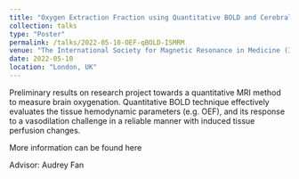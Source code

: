 ```yaml
---
title: "Oxygen Extraction Fraction using Quantitative BOLD and Cerebral Blood Flow during Vasodilation"
collection: talks
type: "Poster"
permalink: /talks/2022-05-10-OEF-qBOLD-ISMRM
venue: "The International Society for Magnetic Resonance in Medicine (ISMRM)"
date: 2022-05-10
location: "London, UK"
---
```


Preliminary results on research project towards a quantitative MRI method to measure brain oxygenation. Quantitative BOLD technique effectively evaluates the tissue hemodynamic parameters (e.g. OEF), and its response to a vasodilation challenge in a reliable manner with induced tissue perfusion changes. 

More information can be found here

Advisor: Audrey Fan 